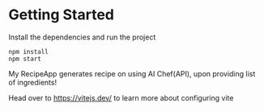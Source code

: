 # Getting Started
Install the dependencies and run the project
```
npm install
npm start
```

My RecipeApp generates recipe on using AI Chef(API), upon providing list of
ingredients!

Head over to https://vitejs.dev/ to learn more about configuring vite
